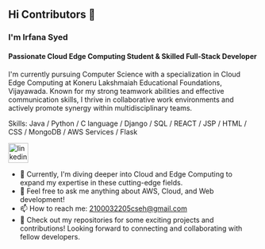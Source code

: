 ## Hi Contributors 👋

<!--
**irfana2003/irfana2003** is a ✨ _special_ ✨ repository because its `README.md` (this file) appears on your GitHub profile.

Here are some ideas to get you started:

- 🔭 I’m currently working on ...
- 🌱 I’m currently learning ...
- 👯 I’m looking to collaborate on ...
- 🤔 I’m looking for help with ...
- 💬 Ask me about ...
- 📫 How to reach me: ...
- 😄 Pronouns: ...
- ⚡ Fun fact: ...
-->

### I'm Irfana Syed
#### Passionate Cloud Edge Computing Student  & Skilled Full-Stack Developer
 I'm currently pursuing Computer Science with a specialization in Cloud Edge Computing at Koneru Lakshmaiah Educational Foundations, Vijayawada. Known for my strong teamwork abilities and effective communication skills, I thrive in collaborative work environments and actively promote synergy within multidisciplinary teams.

Skills: Java / Python / C language / Django / SQL / REACT / JSP / HTML / CSS / MongoDB / AWS Services / Flask


 [<img src='https://cdn.jsdelivr.net/npm/simple-icons@3.0.1/icons/linkedin.svg' alt='linkedin' height='40'>](https://www.linkedin.com/in/www.linkedin.com/in/irfana-syed-155676226/)  


- 🌱 Currently, I'm diving deeper into Cloud and Edge Computing to expand my expertise in these cutting-edge fields.
- 💬 Feel free to ask me anything about AWS, Cloud, and Web development!
- 📫 How to reach me: 2100032205cseh@gmail.com 
- 🌟 Check out my repositories for some exciting projects and contributions! Looking forward to connecting and collaborating with fellow developers.







